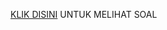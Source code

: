 [KLIK DISINI](https://drive.google.com/drive/u/1/folders/1-462k_6-Gm0sK38ED8tWQDdrAcu8bIgW) UNTUK MELIHAT SOAL
